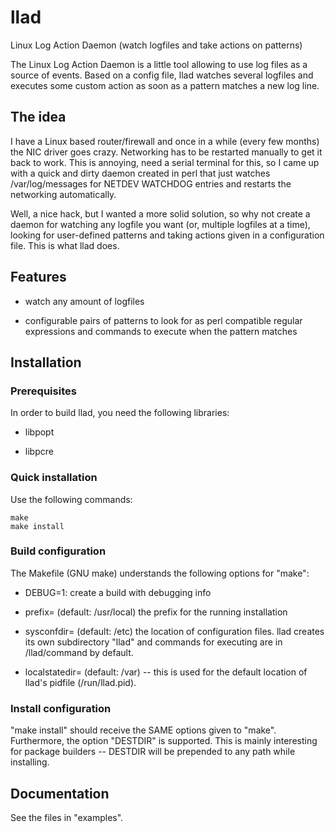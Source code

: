 # llad

Linux Log Action Daemon (watch logfiles and take actions on patterns)

The Linux Log Action Daemon is a little tool allowing to use log files as a
source of events. Based on a config file, llad watches several logfiles and
executes some custom action as soon as a pattern matches a new log line.

## The idea

I have a Linux based router/firewall and once in a while (every few months)
the NIC driver goes crazy. Networking has to be restarted manually to get it
back to work. This is annoying, need a serial terminal for this, so I came up
with a quick and dirty daemon created in perl that just watches
/var/log/messages for NETDEV WATCHDOG entries and restarts the networking
automatically.

Well, a nice hack, but I wanted a more solid solution, so why not create a
daemon for watching any logfile you want (or, multiple logfiles at a time),
looking for user-defined patterns and taking actions given in a configuration
file. This is what llad does.

## Features

- watch any amount of logfiles

- configurable pairs of patterns to look for as perl compatible regular
  expressions and commands to execute when the pattern matches

## Installation

### Prerequisites

In order to build llad, you need the following libraries:

- libpopt

- libpcre

### Quick installation

Use the following commands:

	make
	make install

### Build configuration

The Makefile (GNU make) understands the following options for "make":

- DEBUG=1: create a build with debugging info

- prefix=<path> (default: /usr/local) the prefix for the running installation

- sysconfdir=<path> (default: <prefix>/etc) the location of configuration
  files. llad creates its own subdirectory "llad" and commands for executing
  are in <sysconfdir>/llad/command by default.

- localstatedir=<path> (default: <prefix>/var) -- this is used for the default
  location of llad's pidfile (<localstatedir>/run/llad.pid).

### Install configuration

"make install" should receive the SAME options given to "make". Furthermore,
the option "DESTDIR" is supported. This is mainly interesting for package
builders -- DESTDIR will be prepended to any path while installing.

## Documentation

See the files in "examples".

